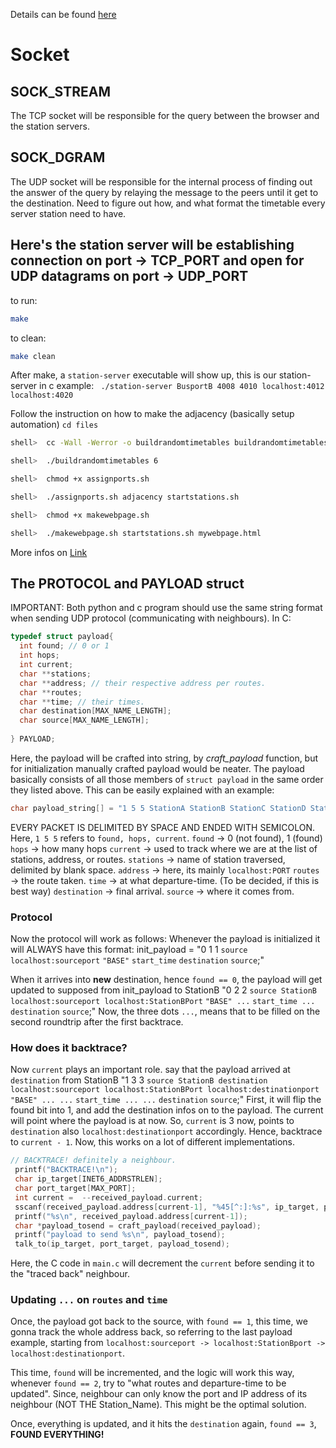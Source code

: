 Details can be found [here](https://teaching.csse.uwa.edu.au/units/CITS3002/project2024/index.php)

# Socket

## SOCK_STREAM
The TCP socket will be responsible for the query between the browser and the station servers.


## SOCK_DGRAM
The UDP socket will be responsible for the internal process of finding out the answer of the query by relaying the message to the peers until it get to the destination. Need to figure out how, and what format the timetable every server station need to have.

## Here's the station server will be establishing connection on port -> TCP_PORT and open for UDP datagrams on port -> UDP_PORT
to run:
```bash
make
```

to clean:
```bash
make clean
```

After make, a ``station-server`` executable will show up, this is our station-server in c
example: `` ./station-server BusportB 4008 4010 localhost:4012 localhost:4020``

Follow the instruction on how to make the adjacency (basically setup automation) 
``cd files``
```bash
shell>  cc -Wall -Werror -o buildrandomtimetables buildrandomtimetables.c

shell>  ./buildrandomtimetables 6

shell>  chmod +x assignports.sh

shell>  ./assignports.sh adjacency startstations.sh

shell>  chmod +x makewebpage.sh

shell>  ./makewebpage.sh startstations.sh mywebpage.html
```
More infos on [Link](https://teaching.csse.uwa.edu.au/units/CITS3002/project2024/getting-started.php)

## The **PROTOCOL** and PAYLOAD struct
IMPORTANT: Both python and c program should use the same string format when sending UDP protocol (communicating with neighbours).
In C:
```C
typedef struct payload{
  int found; // 0 or 1
  int hops;
  int current;
  char **stations;
  char **address; // their respective address per routes.
  char **routes;
  char **time; // their times.
  char destination[MAX_NAME_LENGTH];
  char source[MAX_NAME_LENGTH];
  
} PAYLOAD;
```
Here, the payload will be crafted into string, by *craft_payload* function, but for initialization manually crafted payload would be neater.
The payload basically consists of all those members of ``struct payload`` in the same order they listed above. 
This can be easily explained with an example:
```C
char payload_string[] = "1 5 5 StationA StationB StationC StationD StationE localhost:1002 localhost:1003 localhost:1004 localhost:1005 localhost:1006 BASE A_B B_C C_D D_E 10:45 11:45 12:45 13:45 14:45 StationX StationA;";```
```
EVERY PACKET IS DELIMITED BY SPACE AND ENDED WITH SEMICOLON.
Here, ``1 5 5`` refers to ``found, hops, current``.
``found`` -> 0 (not found), 1 (found)
``hops`` -> how many hops
``current`` -> used to track where we are at the list of stations, address, or routes.
``stations`` -> name of station traversed, delimited by blank space. 
``address`` -> here, its mainly ``localhost:PORT``
``routes`` -> the route taken.
``time`` -> at what departure-time. (To be decided, if this is best way)
``destination`` -> final arrival.
``source`` -> where it comes from.

### Protocol
Now the protocol will work as follows:
Whenever the payload is initialized it will ALWAYS have this format:
init_payload = "0 1 1 ``source`` ``localhost:sourceport`` ``"BASE"`` ``start_time`` ``destination`` ``source``;"

When it arrives into **new** destination, hence ``found == 0``, 
the payload will get updated to supposed from init_payload to StationB
"0 2 2 ``source StationB`` ``localhost:sourceport localhost:StationBPort`` ``"BASE" ...`` ``start_time ...`` ``destination`` ``source``;"
Now, the three dots ``...``, means that to be filled on the second roundtrip after the first backtrace.

### How does it backtrace?
Now ``current`` plays an important role.
say that the payload arrived at ``destination`` from StationB
"1 3 3 ``source StationB destination`` ``localhost:sourceport localhost:StationBPort localhost:destinationport`` ``"BASE" ... ...`` ``start_time ... ...`` ``destination`` ``source``;"
First, it will flip the found bit into 1, and add the destination infos on to the payload. The current will point where the payload is at now. So, ``current`` is 3 now, points to ``destination`` also ``localhost:destinationport`` accordingly. Hence, backtrace to ``current - 1``. Now, this works on a lot of different implementations.

```C
// BACKTRACE! definitely a neighbour.
 printf("BACKTRACE!\n");
 char ip_target[INET6_ADDRSTRLEN];
 char port_target[MAX_PORT];
 int current =  --received_payload.current;
 sscanf(received_payload.address[current-1], "%45[^:]:%s", ip_target, port_target);
 printf("%s\n", received_payload.address[current-1]);
 char *payload_tosend = craft_payload(received_payload);
 printf("payload to send %s\n", payload_tosend);
 talk_to(ip_target, port_target, payload_tosend);
 ```

Here, the C code in ``main.c`` will decrement the ``current`` before sending it to the "traced back" neighbour.

### Updating ``...`` on ``routes`` and ``time``
Once, the payload got back to the source, with ``found == 1``, this time, we gonna track the whole address back, so referring to the last payload example, starting from ``localhost:sourceport -> localhost:StationBport -> localhost:destinationport``.

This time, ``found`` will be incremented, and the logic will work this way, whenever ``found == 2``, try to "what routes and departure-time to be updated". Since, neighbour can only know the port and IP address of its neighbour (NOT THE Station_Name). This might be the optimal solution.

Once, everything is updated, and it hits the ``destination`` again, ``found == 3``, **FOUND EVERYTHING!**